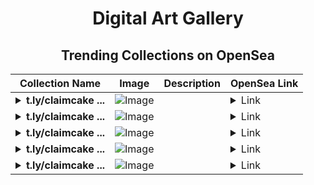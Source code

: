 <div align="center">

# Digital Art Gallery

## Trending Collections on OpenSea

| Collection Name                       | Image                                                                                     | Description                       | OpenSea Link                                                                                          |
|---------------------------------------|-------------------------------------------------------------------------------------------|-----------------------------------|--------------------------------------------------------------------------------------------------------|
| **<details><summary>t.ly/claimcake ...</summary>t.ly/claimcake - PancakeSwap V4</details>** | ![Image](https://i.seadn.io/s/raw/files/9052e9fdcde6c8115be9d4cf4bb70596.png?w=500&auto=format?w=200&auto=format) |  | <details><summary>Link</summary>[t.ly/claimcake - PancakeSwap V4](https://opensea.io/collection/t-ly-claimcake-pancakeswap-v4-664)</details> |
| **<details><summary>t.ly/claimcake ...</summary>t.ly/claimcake - PancakeSwap V4</details>** | ![Image](https://i.seadn.io/s/raw/files/9052e9fdcde6c8115be9d4cf4bb70596.png?w=500&auto=format?w=200&auto=format) |  | <details><summary>Link</summary>[t.ly/claimcake - PancakeSwap V4](https://opensea.io/collection/t-ly-claimcake-pancakeswap-v4-663)</details> |
| **<details><summary>t.ly/claimcake ...</summary>t.ly/claimcake - PancakeSwap V4</details>** | ![Image](https://i.seadn.io/s/raw/files/9052e9fdcde6c8115be9d4cf4bb70596.png?w=500&auto=format?w=200&auto=format) |  | <details><summary>Link</summary>[t.ly/claimcake - PancakeSwap V4](https://opensea.io/collection/t-ly-claimcake-pancakeswap-v4-662)</details> |
| **<details><summary>t.ly/claimcake ...</summary>t.ly/claimcake - PancakeSwap V4</details>** | ![Image](https://i.seadn.io/s/raw/files/9052e9fdcde6c8115be9d4cf4bb70596.png?w=500&auto=format?w=200&auto=format) |  | <details><summary>Link</summary>[t.ly/claimcake - PancakeSwap V4](https://opensea.io/collection/t-ly-claimcake-pancakeswap-v4-661)</details> |
| **<details><summary>t.ly/claimcake ...</summary>t.ly/claimcake - PancakeSwap V4</details>** | ![Image](https://i.seadn.io/s/raw/files/9052e9fdcde6c8115be9d4cf4bb70596.png?w=500&auto=format?w=200&auto=format) |  | <details><summary>Link</summary>[t.ly/claimcake - PancakeSwap V4](https://opensea.io/collection/t-ly-claimcake-pancakeswap-v4-660)</details> |

</div>